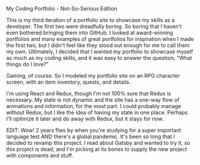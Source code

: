 My Coding Portfolio - Not-So-Serious Edition

This is my third iteration of a portfolio site to showcase my skills as a developer. The first two were dreadfully boring. So boring that I haven't even bothered bringing them into GitHub. I looked at award-winning portfolios and many examples of great portfolios for inspiration when I made the first two, but I didn't feel like they stood out enough for me to call them my own. Ultimately, I decided that I wanted my portfolio to showcase myself as much as my coding skills, and it was easy to answer the question, "What things do I love?"

Gaming, of course. So I modeled my portfolio site on an RPG character screen, with an item inventory, quests, and details.

I'm using React and Redux, though I'm not 100% sure that Redux is necessary. My state is not dynamic and the site has a one-way flow of animations and information, for the most part. I could probably manage without Redux, but I like the idea of having my state in one place. Perhaps I'll optimize it later and do away with Redux, but it stays for now.

EDIT: Wow! 2 years flies by when you're studying for a super important language test AND there's a global pandemic. It's been so long that I decided to revamp this project. I read about Gatsby and wanted to try it, so this project is dead, and I'm picking at its bones to supply the new project with components and stuff.
